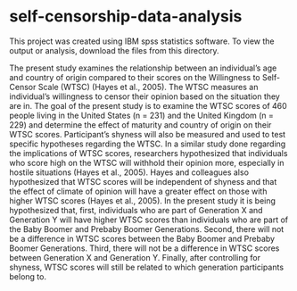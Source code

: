 # self-censorship-data-analysis

This project was created using IBM spss statistics software. To view the output or analysis, download the files from this directory.

The present study examines the relationship between an individual’s age and country of origin compared to their scores on the Willingness to Self-Censor Scale (WTSC) (Hayes et al., 2005). The WTSC measures an individual’s willingness to censor their opinion based on the situation they are in. The goal of the present study is to examine the WTSC scores of 460 people living in the United States (n = 231) and the United Kingdom (n = 229) and determine the effect of maturity and country of origin on their WTSC scores. Participant’s shyness will also be measured and used to test specific hypotheses regarding the WTSC. In a similar study done regarding the implications of WTSC scores, researchers hypothesized that individuals who score high on the WTSC will withhold their opinion more, especially in hostile situations (Hayes et al., 2005). Hayes and colleagues also hypothesized that WTSC scores will be independent of shyness and that the effect of climate of opinion will have a greater effect on those with higher WTSC scores (Hayes et al., 2005). In the present study it is being hypothesized that, first, individuals who are part of Generation X and Generation Y will have higher WTSC scores than individuals who are part of the Baby Boomer and Prebaby Boomer Generations. Second, there will not be a difference in WTSC scores between the Baby Boomer and Prebaby Boomer Generations. Third, there will not be a difference in WTSC scores between Generation X and Generation Y. Finally, after controlling for shyness, WTSC scores will still be related to which generation participants belong to.
